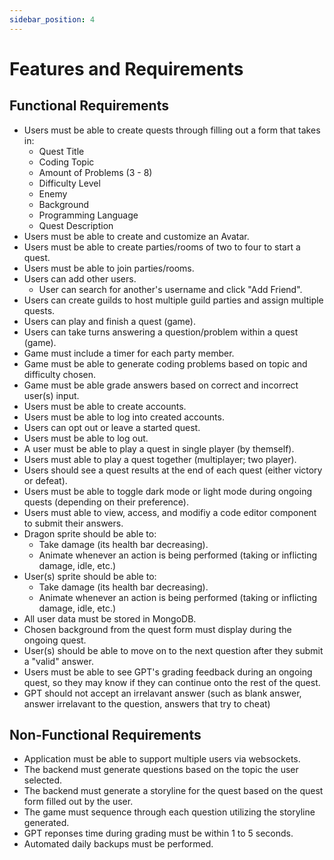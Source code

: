 ```yaml
---
sidebar_position: 4
---
```


# Features and Requirements

## Functional Requirements

* Users must be able to create quests through filling out a form that takes in:
  * Quest Title
  * Coding Topic
  * Amount of Problems (3 - 8)
  * Difficulty Level
  * Enemy 
  * Background
  * Programming Language
  * Quest Description
* Users must be able to create and customize an Avatar.
* Users must be able to create parties/rooms of two to four to start a quest.
* Users must be able to join parties/rooms.
* Users can add other users.
  * User can search for another's username and click "Add Friend".
* Users can create guilds to host multiple guild parties and assign multiple quests.
* Users can play and finish a quest (game).
* Users can take turns answering a question/problem within a quest (game).
* Game must include a timer for each party member.
* Game must be able to generate coding problems based on topic and difficulty chosen.
* Game must be able grade answers based on correct and incorrect user(s) input.
* Users must be able to create accounts.
* Users must be able to log into created accounts.
* Users can opt out or leave a started quest.
* Users must be able to log out.
* A user must be able to play a quest in single player (by themself).
* Users must able to play a quest together (multiplayer; two player).
* Users should see a quest results at the end of each quest (either victory or defeat).
* Users must be able to toggle dark mode or light mode during ongoing quests (depending on their preference).
* Users must able to view, access, and modifiy a code editor component to submit their answers.
* Dragon sprite should be able to:
  * Take damage (its health bar decreasing).
  * Animate whenever an action is being performed (taking or inflicting damage, idle, etc.)
* User(s) sprite should be able to:
  * Take damage (its health bar decreasing).
  * Animate whenever an action is being performed (taking or inflicting damage, idle, etc.)
* All user data must be stored in MongoDB.
* Chosen background from the quest form must display during the ongoing quest.
* User(s) should be able to move on to the next question after they submit a "valid" answer.
* Users must be able to see GPT's grading feedback during an ongoing quest, so they may know if they can continue onto the rest of the quest.
* GPT should not accept an irrelavant answer (such as blank answer, answer irrelavant to the question, answers that try to cheat)
 

## Non-Functional Requirements
* Application must be able to support multiple users via websockets.
* The backend must generate questions based on the topic the user selected.
* The backend must generate a storyline for the quest based on the quest form filled out by the user.
* The game must sequence through each question utilizing the storyline generated.
* GPT reponses time during grading must be within 1 to 5 seconds.
* Automated daily backups must be performed.


